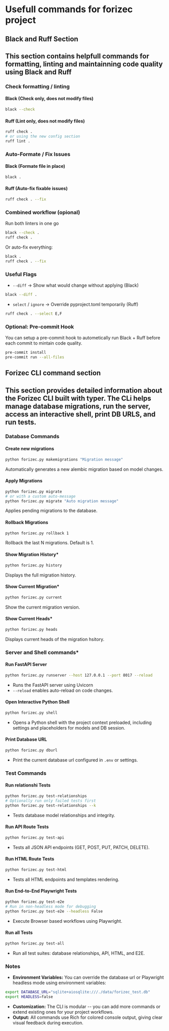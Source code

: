 # Usefull commands for forizec project

## **Black** and **Ruff** Section
This section contains helpfull commands for formatting, linting and maintainning code quality using **Black** and **Ruff**
---

### Check formatting / linting
#### **Black** (Check only, does not modify files)
```bash
black --check
```
#### **Ruff** (Lint only, does not modify files)
```bash
ruff check .
# or using the new config section
ruff lint .
```

### Auto-Formate / Fix Issues
#### **Black** (Formate file in place)
```bash
black .
```
#### **Ruff** (Auto-fix fixable issues)
```bash
ruff check . --fix
```
### Combined workflow (opional)
Run both linters in one go
```bash
black --check .
ruff check .
```
Or auto-fix everything:
```bash
black .
ruff check . --fix
```
### Useful Flags
- `--diff` -> Show what would change without applying (Black)
```bash
black --diff .
```
- `select` / `ignore` -> Override pyproject.toml temporarily (Ruff)
```bash
ruff check . --select E,F
```
### Optional: Pre-commit Hook
You can setup a pre-commit hook to autometically run Black + Ruff before each commit to mintain code quality.
```bash
pre-commit install
pre-commit run --all-files
```

## Forizec CLI command section

This section provides detailed information about the **Forizec CLI** built with typer. The CLi helps manage database migrations, run the server, access an interactive shell, print DB URLS, and run tests.
---

### Database Commands
#### **Create new migrations**
```bash
python forizec.py makemigrations "Migration message"
```
Automatically generates a new alembic migration based on model changes.

#### **Apply Migrations**
```bash
python forizec.py migrate
# or with a custom auto-message
python forizec.py migrate "Auto migration message"
```
Applies pending migrations to the database.

#### **Rollback Migrations**
```bash
python forizec.py rollback 1
```
Rollback the last N migrations. Default is 1.

#### **Show Migration History***
```bash
python forizec.py history
```
Displays the full migration history.

#### **Show Current Migration***
```bash
python forizec.py current
```
Show the current migration version.

#### **Show Current Heads***
```bash
python forizec.py heads
```
Displays current heads of the migration hsitory.

### **Server and Shell commands***
#### **Run FastAPI Server**
```bash
python forizec.py runserver --host 127.0.0.1 --port 8017 --reload
```
- Runs the FastAPI server using Uvicorn
- `--reload` enables auto-reload on code changes.

#### **Open Interactive Python Shell**
```bash
python forizec.py shell
```
- Opens a Python shell with the project context preloaded, including settings and placeholders for models and DB session.

#### **Print Database URL**
```bash
python forizec.py dburl
```
- Print the current database url configured in `.env` or settings.

### **Test Commands**
#### **Run relationshi Tests**
```bash
python forizec.py test-relationships
# Optionally run only failed tests first
python forizec.py test-relationships --k
```
- Tests database model relationships and integrity.

#### **Run API Route Tests**
```bash
python forizec.py test-api
```
- Tests all JSON API endpoints (GET, POST, PUT, PATCH, DELETE).

#### **Run HTML Route Tests**
```bash
python forizec.py test-html
```
- Tests all HTML endpoints and templates rendering.

#### **Run End-to-End Playwright Tests**
```bash
python forizec.py test-e2e
# Run in non-headless mode for debugging
python forizec.py test-e2e --headless False
```
- Execute Browser based workflows using Playwright.

#### **Run all Tests**
```bash
python forizec.py test-all

```
- Run all test suites: database relationships, API, HTML, and E2E.

### **Notes**
- **Environment Variables:**
You can override the database url or Playwright headless mode using environment variables:
```bash
export DATABASE_URL="sqlite+aiosqlite:///./data/forizec_test.db"
export HEADLESS=false
```
- **Customization:** The CLI is modular -- you can add more commands or extend existing ones for your project workflows.
- **Output:** All commands use Rich for colored console output, giving clear visual feedback during execution.
